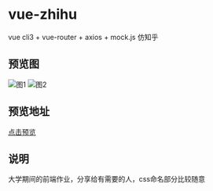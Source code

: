 # vue-zhihu
vue cli3 + vue-router + axios + mock.js 仿知乎

## 预览图
![图1](https://cdn.xiangyongjun.cn/WX20200605-184200_1591353774282.png)
![图2](https://cdn.xiangyongjun.cn/WX20200605-184232_1591353784056.png)

## 预览地址
[点击预览](http://zhihu.xiangyongjun.cn/ "知乎")

## 说明
大学期间的前端作业，分享给有需要的人，css命名部分比较随意